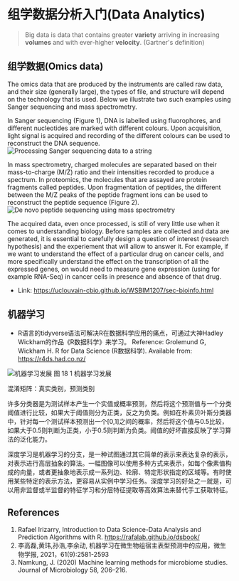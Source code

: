 # 组学数据分析入门(Data Analytics)

> Big data is data that contains greater **variety** arriving in increasing **volumes** and with ever-higher **velocity**. (Gartner's definition)


## 组学数据(Omics data)
The omics data that are produced by the instruments are called raw data, and their size (generally large), the types of file, and structure will depend on the technology that is used. Below we illustrate two such examples using Sanger sequencing and mass spectrometry.

In Sanger sequencing (Figure 1), DNA is labelled using fluorophores, and different nucleotides are marked with different colours. Upon acquisition, light signal is acquired and recording of the different colours can be used to reconstruct the DNA sequence.
![Processing Sanger sequencing data to a string](http://www.ligene.cn/images/book/sanger-sequencing.jpg)

In mass spectrometry, charged molecules are separated based on their mass-to-charge (M/Z) ratio and their intensities recorded to produce a spectrum. In proteomics, the molecules that are assayed are protein fragments called peptides. Upon fragmentation of peptides, the different between the M/Z peaks of the peptide fragment ions can be used to reconstruct the peptide sequence (Figure 2).
![De novo peptide sequencing using mass spectrometry](http://www.ligene.cn/images/book/de-novo-pep-sequencing.jpg)

The acquired data, even once processed, is still of very little use when it comes to understanding biology. Before samples are collected and data are generated, it is essential to carefully design a question of interest (research hypothesis) and the experiement that will allow to answer it. For example, if we want to understand the effect of a particular drug on cancer cells, and more specifically understand the effect on the transcription of all the expressed genes, on would need to measure gene expression (using for example RNA-Seq) in cancer cells in presence and absence of that drug.

* Link: https://uclouvain-cbio.github.io/WSBIM1207/sec-bioinfo.html

## 机器学习

* R语言的tidyverse语法可解决R在数据科学应用的痛点，可通过大神Hadley Wickham的作品《R数据科学》来学习。
Reference: Grolemund G, Wickham H. R for Data Science (R数据科学). Available from: https://r4ds.had.co.nz/

![机器学习发展](http://www.ligene.cn/images/book/fig18-1.png)
图 18 1 机器学习发展

混淆矩阵：真实类别，预测类别


许多分类器是为测试样本产生一个实值或概率预测，然后将这个预测值与一个分类阈值进行比较，如果大于阈值则分为正类，反之为负类。例如在朴素贝叶斯分类器中，针对每一个测试样本预测出一个[0,1]之间的概率，然后将这个值与0.5比较，如果大于0.5则判断为正类，小于0.5则判断为负类。阈值的好坏直接反映了学习算法的泛化能力。

深度学习是机器学习的分支，是一种试图通过其它简单的表示来表达复杂的表示，对表示进行高层抽象的算法。一幅图像可以使用多种方式来表示，如每个像素值构成的向量，或者更抽象地表示成一系列边、轮廓、特定形状指定的区域等。有时使用某些特定的表示方法，更容易从实例中学习任务。深度学习的好处之一就是，可以用非监督或半监督的特征学习和分层特征提取等高效算法来替代手工获取特征。



## References
1. Rafael Irizarry, Introduction to Data Science-Data Analysis and Prediction Algorithms with R. https://rafalab.github.io/dsbook/
2. 李高磊,黄玮,孙浩,李余动, 机器学习在微生物组宿主表型预测中的应用，微生物学报, 2021，61(9):2581-2593
3. Namkung, J. (2020) Machine learning methods for microbiome studies. Journal of Microbiology 58, 206–216.